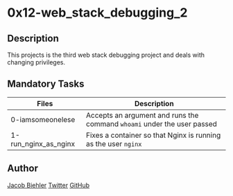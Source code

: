 # 0x12-web_stack_debugging_2

## Description

This projects is the third web stack debugging project and deals with changing privileges.

## Mandatory Tasks

| Files | Description |
| ----- | ----------- |
| 0-iamsomeonelese | Accepts an argument and runs the command `whoami` under the user passed |
| 1-run_nginx_as_nginx | Fixes a container so that Nginx is running as the user `nginx` |

## Author

[Jacob Biehler](https://www.linkedin.com/in/jacob-biehler-475573139/)
[Twitter](https://twitter.com/Biehlerj)
[GitHub](https://github.com/biehlerj)
